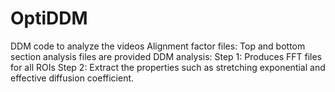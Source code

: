 # OptiDDM
DDM code to analyze the videos 
Alignment factor files:
Top and bottom section analysis files are provided
DDM analysis:
Step 1: Produces FFT files for all ROIs
Step 2: Extract the properties such as stretching exponential and effective diffusion coefficient. 
